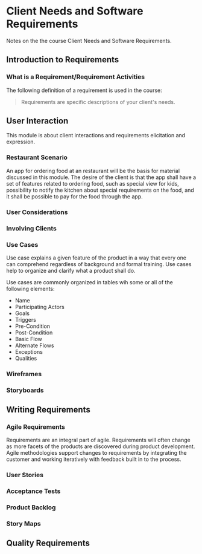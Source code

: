 # Client Needs and Software Requirements

Notes on the the course Client Needs and Software Requirements.

## Introduction to Requirements

### What is a Requirement/Requirement Activities

The following definition of a requirement is used in the course:

> Requirements are specific descriptions of your client's needs.

## User Interaction

This module is about client interactions and requirements elicitation and expression.

### Restaurant Scenario

An app for ordering food at an restaurant will be the basis for material discussed in this module. The desire of the client is that the app shall have a set of features related to ordering food, such as special view for kids, possibility to notify the kitchen about special requirements on the food, and it shall be possible to pay for the food through the app.

### User Considerations

### Involving Clients

### Use Cases

Use case explains a given feature of the product in a way that every one can comprehend regardless of background and formal training. Use cases help to organize and clarify what a product shall do.

Use cases are commonly organized in tables wih some or all of the following elements:

- Name
- Participating Actors
- Goals
- Triggers
- Pre-Condition
- Post-Condition
- Basic Flow
- Alternate Flows
- Exceptions
- Qualities

### Wireframes

### Storyboards

## Writing Requirements

### Agile Requirements

Requirements are an integral part of agile. Requirements will often change as more facets of the products are discovered during product development. Agile methodologies support changes to requirements
by integrating the customer and working iteratively with feedback built in to the process.

### User Stories

### Acceptance Tests

### Product Backlog

### Story Maps

## Quality Requirements
